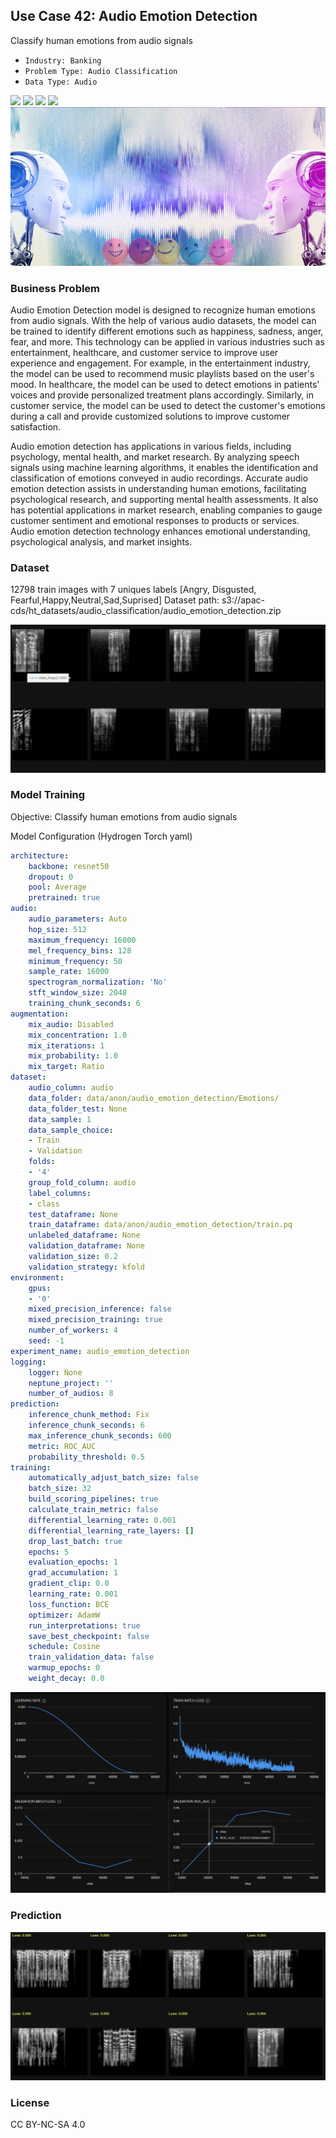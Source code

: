 ## Use Case 42: Audio Emotion Detection

Classify human emotions from audio signals

- `Industry: Banking`
- `Problem Type: Audio Classification`
- `Data Type: Audio`

![](https://github.com/h2oai/ht-catalog/blob/646864e3c695f7c721514159bd6c59520dab7438/Assets/use-cases/audio_emotion_detection/cover.png)
![](https://github.com/h2oai/ht-catalog/blob/646864e3c695f7c721514159bd6c59520dab7438/Assets/use-cases/audio_emotion_detection/cover.jpg)
![](https://github.com/h2oai/ht-catalog/blob/646864e3c695f7c721514159bd6c59520dab7438/Assets/use-cases/audio_emotion_detection/cover.jpeg)
![](https://github.com/h2oai/ht-catalog/blob/646864e3c695f7c721514159bd6c59520dab7438/Assets/use-cases/audio_emotion_detection/cover.webp)
![](https://github.com/h2oai/ht-catalog/blob/646864e3c695f7c721514159bd6c59520dab7438/Assets/use-cases/audio_emotion_detection/cover)

### Business Problem 

Audio Emotion Detection model is designed to recognize human emotions from audio signals. With the help of various audio datasets, the model can be trained to identify different emotions such as happiness, sadness, anger, fear, and more. This technology can be applied in various industries such as entertainment, healthcare, and customer service to improve user experience and engagement. For example, in the entertainment industry, the model can be used to recommend music playlists based on the user's mood. In healthcare, the model can be used to detect emotions in patients' voices and provide personalized treatment plans accordingly. Similarly, in customer service, the model can be used to detect the customer's emotions during a call and provide customized solutions to improve customer satisfaction.

Audio emotion detection has applications in various fields, including psychology, mental health, and market research. By analyzing speech signals using machine learning algorithms, it enables the identification and classification of emotions conveyed in audio recordings. Accurate audio emotion detection assists in understanding human emotions, facilitating psychological research, and supporting mental health assessments. It also has potential applications in market research, enabling companies to gauge customer sentiment and emotional responses to products or services. Audio emotion detection technology enhances emotional understanding, psychological analysis, and market insights.

### Dataset

12798 train images with 7 uniques labels [Angry, Disgusted, Fearful,Happy,Neutral,Sad,Suprised]
Dataset path: s3://apac-cds/ht_datasets/audio_classification/audio_emotion_detection.zip

![train data](https://github.com/h2oai/ht-catalog/blob/646864e3c695f7c721514159bd6c59520dab7438/Assets/use-cases/audio_emotion_detection/train%20data.png)

### Model Training

Objective: Classify human emotions from audio signals

Model Configuration (Hydrogen Torch yaml)

```yaml
architecture:
    backbone: resnet50
    dropout: 0
    pool: Average
    pretrained: true
audio:
    audio_parameters: Auto
    hop_size: 512
    maximum_frequency: 16000
    mel_frequency_bins: 128
    minimum_frequency: 50
    sample_rate: 16000
    spectrogram_normalization: 'No'
    stft_window_size: 2048
    training_chunk_seconds: 6
augmentation:
    mix_audio: Disabled
    mix_concentration: 1.0
    mix_iterations: 1
    mix_probability: 1.0
    mix_target: Ratio
dataset:
    audio_column: audio
    data_folder: data/anon/audio_emotion_detection/Emotions/
    data_folder_test: None
    data_sample: 1
    data_sample_choice:
    - Train
    - Validation
    folds:
    - '4'
    group_fold_column: audio
    label_columns:
    - class
    test_dataframe: None
    train_dataframe: data/anon/audio_emotion_detection/train.pq
    unlabeled_dataframe: None
    validation_dataframe: None
    validation_size: 0.2
    validation_strategy: kfold
environment:
    gpus:
    - '0'
    mixed_precision_inference: false
    mixed_precision_training: true
    number_of_workers: 4
    seed: -1
experiment_name: audio_emotion_detection
logging:
    logger: None
    neptune_project: ''
    number_of_audios: 8
prediction:
    inference_chunk_method: Fix
    inference_chunk_seconds: 6
    max_inference_chunk_seconds: 600
    metric: ROC_AUC
    probability_threshold: 0.5
training:
    automatically_adjust_batch_size: false
    batch_size: 32
    build_scoring_pipelines: true
    calculate_train_metric: false
    differential_learning_rate: 0.001
    differential_learning_rate_layers: []
    drop_last_batch: true
    epochs: 5
    evaluation_epochs: 1
    grad_accumulation: 1
    gradient_clip: 0.0
    learning_rate: 0.001
    loss_function: BCE
    optimizer: AdamW
    run_interpretations: true
    save_best_checkpoint: false
    schedule: Cosine
    train_validation_data: false
    warmup_epochs: 0
    weight_decay: 0.0

```

![chart](https://github.com/h2oai/ht-catalog/blob/646864e3c695f7c721514159bd6c59520dab7438/Assets/use-cases/audio_emotion_detection/chart.png)


### Prediction

![Predictions](https://github.com/h2oai/ht-catalog/blob/646864e3c695f7c721514159bd6c59520dab7438/Assets/use-cases/audio_emotion_detection/Validation%20Predictions.png)

### License

CC BY-NC-SA 4.0
